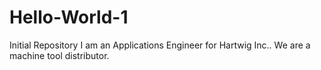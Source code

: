# Hello-World-1
Initial Repository
I am an Applications Engineer for Hartwig Inc.. We are a machine tool distributor.
